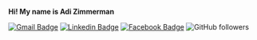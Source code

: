 **Hi! My name is Adi Zimmerman**

[![Gmail Badge](https://img.shields.io/badge/-Gmail-c14438?style=flat-square&logo=Gmail&logoColor=white&link=mailto:adizimmerman1@gmail.com)](mailto:adizimmerman1@gmail.com)
[![Linkedin Badge](https://img.shields.io/badge/-LinkedIn-blue?style=flat-square&logo=Linkedin&logoColor=white&link=https://www.linkedin.com/in/adizim/)](https://www.linkedin.com/in/adizim/)
[![Facebook  Badge](https://img.shields.io/badge/Facebook-%231877F2.svg?&style=flat-square&logo=facebook&logoColor=white)](https://facebook.com/adi.zimmerman.7)
![GitHub followers](https://img.shields.io/github/followers/adizim?label=Followers&style=social)
